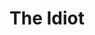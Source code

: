 ---
title: "The Idiot"
bookCover: "/assets/book-covers/the-idiot.jpg"
slug: "the-idiot"
bookAuthor: "Dostoyevski"
rating: 4
done: false
tags: []
summary: false
detailedNotes: false
amazonLink: ""
amazonAffiliateLink: ""
---